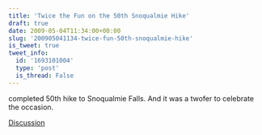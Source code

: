 ```yaml
---
title: 'Twice the Fun on the 50th Snoqualmie Hike'
draft: true
date: 2009-05-04T11:34:00+00:00
slug: '200905041134-twice-fun-50th-snoqualmie-hike'
is_tweet: true
tweet_info:
  id: '1693101004'
  type: 'post'
  is_thread: False
---
```




completed 50th hike to Snoqualmie Falls. And it was a twofer to celebrate the occasion.

[Discussion](https://x.com/sytelus/status/1693101004)
